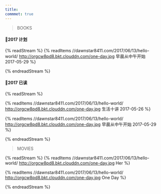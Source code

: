 ```yaml
---
title: 
commmet: true
---
```

>BOOKS 

#### 📖2017 计划
{% readStream %}
{% readItems //dawnstar8411.com/2017/06/13/hello-world/  http://orgcw8pd8.bkt.clouddn.com/one-day.jpg 早晨从中午开始 2017-05-29 %}

{% endreadStream %}

#### 📖2017 已读
{% readStream %}

{% readItems //dawnstar8411.com/2017/06/13/hello-world/ http://orgcw8pd8.bkt.clouddn.com/one-day.jpg  生活十讲 2017-05-26 %}

{% readItems //dawnstar8411.com/2017/06/13/hello-world/  http://orgcw8pd8.bkt.clouddn.com/one-day.jpg 早晨从中午开始 2017-05-29 %}



{% endreadStream %}

>MOVIES 

{% readStream %}
{% readItems //dawnstar8411.com/2017/06/13/hello-world/  http://orgcw8pd8.bkt.clouddn.com/one-day.jpg Her %}

{% readItems //dawnstar8411.com/2017/06/13/hello-world/  http://orgcw8pd8.bkt.clouddn.com/one-day.jpg One Day %}

{% endreadStream %}